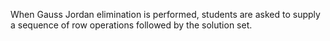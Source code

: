 When Gauss Jordan elimination is performed, students are asked to supply
a sequence of row operations followed by the solution set.
